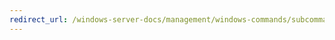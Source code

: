 ```yaml
---
redirect_url: /windows-server-docs/management/windows-commands/subcommand-set-drivergroup.md
---
```

